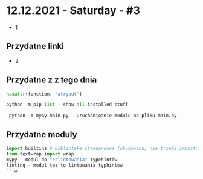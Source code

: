 # 12.12.2021 - Saturday - #3
- 1

## Przydatne linki
- 2

## Przydatne z z tego dnia
```python
hasattr(function, 'atrybut')
```
```python
python -m pip list - show all installed stuff
```

```python
 python -m mypy main.py - uruchamioanie modulu na pliku main.py
```

## Przydatne moduly
```python
import builtins # biblioteka standardowa (wbudowana, nie trzeba importowac)
from textwrap import wrap
mypy - modul do "eslintowania" typehintów
linting - modul tez to lintowania typhintow
```w